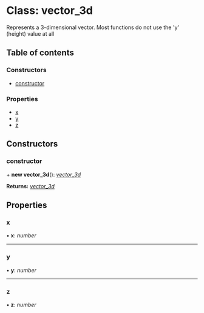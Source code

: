 # Class: vector\_3d

Represents a 3-dimensional vector.
Most functions do not use the 'y' (height) value at all

## Table of contents

### Constructors

- [constructor](vector_3d.md#constructor)

### Properties

- [x](vector_3d.md#x)
- [y](vector_3d.md#y)
- [z](vector_3d.md#z)

## Constructors

### constructor

\+ **new vector_3d**(): [*vector\_3d*](vector_3d.md)

**Returns:** [*vector\_3d*](vector_3d.md)

## Properties

### x

• **x**: *number*

___

### y

• **y**: *number*

___

### z

• **z**: *number*
